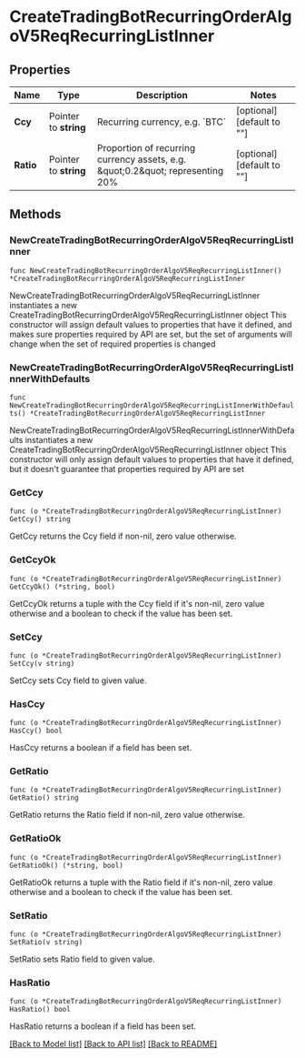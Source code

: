 # CreateTradingBotRecurringOrderAlgoV5ReqRecurringListInner

## Properties

Name | Type | Description | Notes
------------ | ------------- | ------------- | -------------
**Ccy** | Pointer to **string** | Recurring currency, e.g. &#x60;BTC&#x60; | [optional] [default to ""]
**Ratio** | Pointer to **string** | Proportion of recurring currency assets, e.g. \&quot;0.2\&quot; representing 20% | [optional] [default to ""]

## Methods

### NewCreateTradingBotRecurringOrderAlgoV5ReqRecurringListInner

`func NewCreateTradingBotRecurringOrderAlgoV5ReqRecurringListInner() *CreateTradingBotRecurringOrderAlgoV5ReqRecurringListInner`

NewCreateTradingBotRecurringOrderAlgoV5ReqRecurringListInner instantiates a new CreateTradingBotRecurringOrderAlgoV5ReqRecurringListInner object
This constructor will assign default values to properties that have it defined,
and makes sure properties required by API are set, but the set of arguments
will change when the set of required properties is changed

### NewCreateTradingBotRecurringOrderAlgoV5ReqRecurringListInnerWithDefaults

`func NewCreateTradingBotRecurringOrderAlgoV5ReqRecurringListInnerWithDefaults() *CreateTradingBotRecurringOrderAlgoV5ReqRecurringListInner`

NewCreateTradingBotRecurringOrderAlgoV5ReqRecurringListInnerWithDefaults instantiates a new CreateTradingBotRecurringOrderAlgoV5ReqRecurringListInner object
This constructor will only assign default values to properties that have it defined,
but it doesn't guarantee that properties required by API are set

### GetCcy

`func (o *CreateTradingBotRecurringOrderAlgoV5ReqRecurringListInner) GetCcy() string`

GetCcy returns the Ccy field if non-nil, zero value otherwise.

### GetCcyOk

`func (o *CreateTradingBotRecurringOrderAlgoV5ReqRecurringListInner) GetCcyOk() (*string, bool)`

GetCcyOk returns a tuple with the Ccy field if it's non-nil, zero value otherwise
and a boolean to check if the value has been set.

### SetCcy

`func (o *CreateTradingBotRecurringOrderAlgoV5ReqRecurringListInner) SetCcy(v string)`

SetCcy sets Ccy field to given value.

### HasCcy

`func (o *CreateTradingBotRecurringOrderAlgoV5ReqRecurringListInner) HasCcy() bool`

HasCcy returns a boolean if a field has been set.

### GetRatio

`func (o *CreateTradingBotRecurringOrderAlgoV5ReqRecurringListInner) GetRatio() string`

GetRatio returns the Ratio field if non-nil, zero value otherwise.

### GetRatioOk

`func (o *CreateTradingBotRecurringOrderAlgoV5ReqRecurringListInner) GetRatioOk() (*string, bool)`

GetRatioOk returns a tuple with the Ratio field if it's non-nil, zero value otherwise
and a boolean to check if the value has been set.

### SetRatio

`func (o *CreateTradingBotRecurringOrderAlgoV5ReqRecurringListInner) SetRatio(v string)`

SetRatio sets Ratio field to given value.

### HasRatio

`func (o *CreateTradingBotRecurringOrderAlgoV5ReqRecurringListInner) HasRatio() bool`

HasRatio returns a boolean if a field has been set.


[[Back to Model list]](../README.md#documentation-for-models) [[Back to API list]](../README.md#documentation-for-api-endpoints) [[Back to README]](../README.md)


